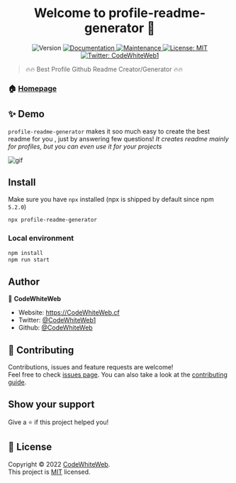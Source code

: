 <h1 align="center">Welcome to profile-readme-generator 👋</h1>
<p align="center">
  <img alt="Version" src="https://img.shields.io/badge/version-1.0.0-blue.svg?cacheSeconds=2592000&style=for-the-badge" />
  <a href="https://github.com/CodeWhiteWeb/profile-readme-generator#readme" target="_blank">
    <img alt="Documentation" src="https://img.shields.io/badge/documentation-yes-brightgreen.svg?style=for-the-badge" />
  </a>
  <a href="https://github.com/CodeWhiteWeb/profile-readme-generator/graphs/commit-activity" target="_blank">
    <img alt="Maintenance" src="https://img.shields.io/badge/Maintained%3F-yes-green.svg?style=for-the-badge" />
  </a>
  <a href="https://github.com/CodeWhiteWeb/profile-readme-generator/blob/main/LICENSE" target="_blank">
    <img alt="License: MIT" src="https://img.shields.io/github/license/CodeWhiteWeb/profile-readme-generator?style=for-the-badge" />
  </a>
  <br/>
  <a href="https://twitter.com/CodeWhiteWeb1" target="_blank">
    <img alt="Twitter: CodeWhiteWeb1" src="https://img.shields.io/twitter/follow/CodeWhiteWeb1.svg?style=social" />
  </a>
</p>

> 🔥🔥 Best Profile Github Readme Creator/Generator 🔥🔥 

### 🏠 [Homepage](https://github.com/CodeWhiteWeb/profile-readme-generator#readme)

## ✨ Demo
`profile-readme-generator` makes it soo much easy to create the best readme for you , just by answering few questions!
*It creates readme mainly for profiles, but you can even use it for your projects*

![gif](https://i.imgur.com/zBX8pgb.gif)

## Install

Make sure you have `npx` installed (npx is shipped by default since npm `5.2.0`)
```sh
npx profile-readme-generator
```
### Local environment
```sh
npm install
npm run start
```

## Author

👤 **CodeWhiteWeb**

* Website: https://CodeWhiteWeb.cf
* Twitter: [@CodeWhiteWeb1](https://twitter.com/CodeWhiteWeb1)
* Github: [@CodeWhiteWeb](https://github.com/CodeWhiteWeb)

## 🤝 Contributing

Contributions, issues and feature requests are welcome!<br />Feel free to check [issues page](https://github.com/CodeWhiteWeb/profile-readme-generator/issues). You can also take a look at the [contributing guide](https://github.com/CodeWhiteWeb/profile-readme-generator/blob/main/CONTRIBUTING.md).

## Show your support

Give a ⭐️ if this project helped you!

## 📝 License

Copyright © 2022 [CodeWhiteWeb](https://github.com/CodeWhiteWeb).<br />
This project is [MIT](https://github.com/CodeWhiteWeb/profile-readme-generator/blob/master/LICENSE) licensed.
